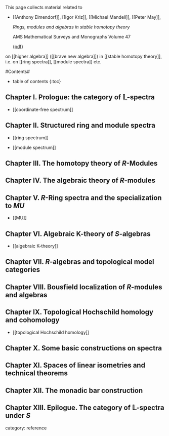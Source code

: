 
This page collects material related to

* [[Anthony Elmendorf]], [[Igor Kriz]], [[Michael Mandell]], [[Peter May]], 

  _Rings, modules and algebras in stable homotopy theory_ 

  AMS Mathematical Surveys and Monographs Volume 47 

  ([pdf](http://www.math.uchicago.edu/~may/BOOKS/EKMM.pdf))

on [[higher algebra]] ([[brave new algebra]]) in [[stable homotopy theory]], i.e. on [[ring spectra]], [[module spectra]] etc.

#Contents#
* table of contents
{:toc}

## Chapter I. Prologue: the category of $\mathbb{L}$-spectra

* [[coordinate-free spectrum]]

## Chapter II. Structured ring and module spectra

* [[ring spectrum]]

* [[module spectrum]]

## Chapter III. The homotopy theory of $R$-Modules

## Chapter IV. The algebraic theory of $R$-modules

## Chapter V. $R$-Ring spectra and the specialization to $MU$

* [[MU]]

## Chapter VI. Algebraic K-theory of $S$-algebras

* [[algebraic K-theory]]

## Chapter VII. $R$-algebras and topological model categories

## Chapter VIII. Bousfield localization of $R$-modules and algebras

## Chapter IX. Topological Hochschild homology and cohomology

* [[topological Hochschild homology]]

## Chapter X. Some basic constructions on spectra

## Chapter XI. Spaces of linear isometries and technical theorems

## Chapter XII. The monadic bar construction

## Chapter XIII. Epilogue. The category of $\mathbb{L}$-spectra under $S$

category: reference